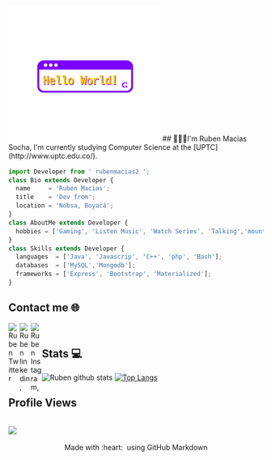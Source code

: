 
<img alt="wave" src="https://github.com/rubenmacias2/rubenmacias2/blob/main/files/hello-world.gif" width="300">
## 👨🏻‍💻I'm Ruben Macias Socha, I'm currently studying Computer Science at the [UPTC](http://www.uptc.edu.co/).

```js
import Developer from ' rubenmacias2 ';
class Bio extends Developer {
  name     = 'Ruben Macias';
  title    = 'Dev from';
  location = 'Nobsa, Boyacá';
}
class AboutMe extends Developer {
  hobbies = ['Gaming', 'Listen Music', 'Watch Series', 'Talking','mountain Bike']; 
}
class Skills extends Developer {
  languages  = ['Java', 'Javascrip', 'C++', 'php', 'Bash'];
  databases  = ['MySQL','Mongodb'];
  frameworks = ['Express', 'Bootstrap', 'Materialized'];
}
```
<h2>  Contact me 🌐</h2>

<a href="https:https://twitter.com/rubenmacias2">
  <img align="left" alt="Ruben Twitter" width="22px" src="https://user-images.githubusercontent.com/57324758/109565746-e9c88f00-7ab0-11eb-8a59-3599ca53d8c0.png" />
</a>

<a href="https://www.linkedin.com/in/ruben-macias-socha-205111205/">
  <img align="left" alt="Ruben linkedin," width="22px" src="https://user-images.githubusercontent.com/57324758/109566122-6ce9e500-7ab1-11eb-859c-718023da8360.png" />
</a>

<a href="https://www.instagram.com/rubenmaciash/">
  <img align="left" alt="Ruben Instagram," width="22px" src="https://user-images.githubusercontent.com/57324758/109564522-2e532b00-7aaf-11eb-9bc6-ba77f6fc5963.png" />
</a>
<br>

<h2>  Stats 💻</h2>


![Ruben github stats](https://github-readme-stats.vercel.app/api?username=rubenmacias2&show_icons=true&title_color=fff&icon_color=79ff97&text_color=9f9f9f&bg_color=151515)
[![Top Langs](https://github-readme-stats.vercel.app/api/top-langs/?username=rubenmacias2&layout=compact&title_color=fff&icon_color=79ff97&text_color=9f9f9f&bg_color=151515)](https://github.com/anuraghazra/github-readme-stats)



 <h2> Profile Views </h2> <br>
    <img src="https://profile-counter.glitch.me/rubenmacias2/count.svg" />


<p align="center">
  Made with :heart: &nbsp;using GitHub Markdown
</p>
